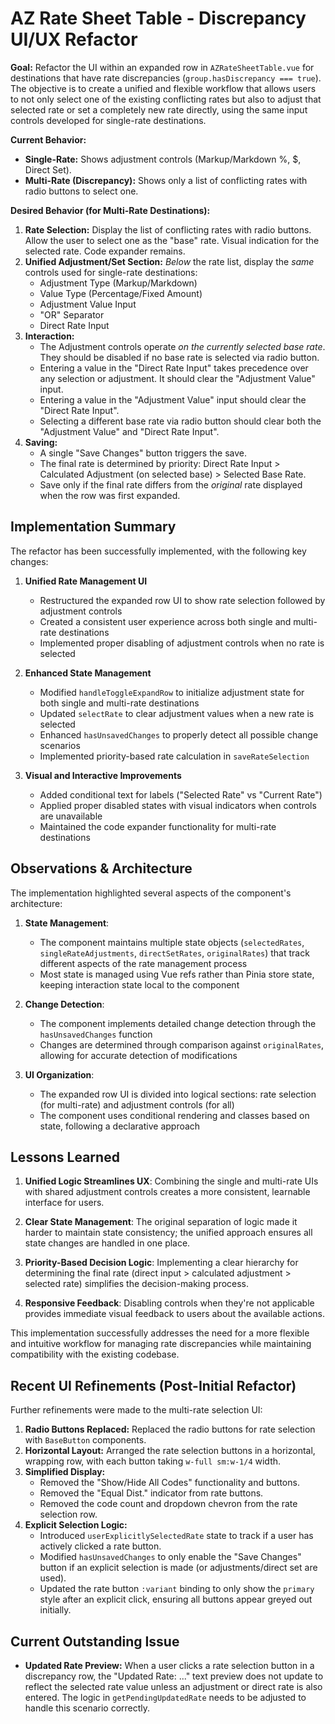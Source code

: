 # AZ Rate Sheet Table - Discrepancy UI/UX Refactor

**Goal:** Refactor the UI within an expanded row in `AZRateSheetTable.vue` for destinations that have rate discrepancies (`group.hasDiscrepancy === true`). The objective is to create a unified and flexible workflow that allows users to not only select one of the existing conflicting rates but also to adjust that selected rate or set a completely new rate directly, using the same input controls developed for single-rate destinations.

**Current Behavior:**

- **Single-Rate:** Shows adjustment controls (Markup/Markdown %, $, Direct Set).
- **Multi-Rate (Discrepancy):** Shows only a list of conflicting rates with radio buttons to select one.

**Desired Behavior (for Multi-Rate Destinations):**

1.  **Rate Selection:** Display the list of conflicting rates with radio buttons. Allow the user to select one as the "base" rate. Visual indication for the selected rate. Code expander remains.
2.  **Unified Adjustment/Set Section:** _Below_ the rate list, display the _same_ controls used for single-rate destinations:
    - Adjustment Type (Markup/Markdown)
    - Value Type (Percentage/Fixed Amount)
    - Adjustment Value Input
    - "OR" Separator
    - Direct Rate Input
3.  **Interaction:**
    - The Adjustment controls operate _on the currently selected base rate_. They should be disabled if no base rate is selected via radio button.
    - Entering a value in the "Direct Rate Input" takes precedence over any selection or adjustment. It should clear the "Adjustment Value" input.
    - Entering a value in the "Adjustment Value" input should clear the "Direct Rate Input".
    - Selecting a different base rate via radio button should clear both the "Adjustment Value" and "Direct Rate Input".
4.  **Saving:**
    - A single "Save Changes" button triggers the save.
    - The final rate is determined by priority: Direct Rate Input > Calculated Adjustment (on selected base) > Selected Base Rate.
    - Save only if the final rate differs from the _original_ rate displayed when the row was first expanded.

## Implementation Summary

The refactor has been successfully implemented, with the following key changes:

1. **Unified Rate Management UI**

   - Restructured the expanded row UI to show rate selection followed by adjustment controls
   - Created a consistent user experience across both single and multi-rate destinations
   - Implemented proper disabling of adjustment controls when no rate is selected

2. **Enhanced State Management**

   - Modified `handleToggleExpandRow` to initialize adjustment state for both single and multi-rate destinations
   - Updated `selectRate` to clear adjustment values when a new rate is selected
   - Enhanced `hasUnsavedChanges` to properly detect all possible change scenarios
   - Implemented priority-based rate calculation in `saveRateSelection`

3. **Visual and Interactive Improvements**
   - Added conditional text for labels ("Selected Rate" vs "Current Rate")
   - Applied proper disabled states with visual indicators when controls are unavailable
   - Maintained the code expander functionality for multi-rate destinations

## Observations & Architecture

The implementation highlighted several aspects of the component's architecture:

1. **State Management**:

   - The component maintains multiple state objects (`selectedRates`, `singleRateAdjustments`, `directSetRates`, `originalRates`) that track different aspects of the rate management process
   - Most state is managed using Vue refs rather than Pinia store state, keeping interaction state local to the component

2. **Change Detection**:

   - The component implements detailed change detection through the `hasUnsavedChanges` function
   - Changes are determined through comparison against `originalRates`, allowing for accurate detection of modifications

3. **UI Organization**:
   - The expanded row UI is divided into logical sections: rate selection (for multi-rate) and adjustment controls (for all)
   - The component uses conditional rendering and classes based on state, following a declarative approach

## Lessons Learned

1. **Unified Logic Streamlines UX**: Combining the single and multi-rate UIs with shared adjustment controls creates a more consistent, learnable interface for users.

2. **Clear State Management**: The original separation of logic made it harder to maintain state consistency; the unified approach ensures all state changes are handled in one place.

3. **Priority-Based Decision Logic**: Implementing a clear hierarchy for determining the final rate (direct input > calculated adjustment > selected rate) simplifies the decision-making process.

4. **Responsive Feedback**: Disabling controls when they're not applicable provides immediate visual feedback to users about the available actions.

This implementation successfully addresses the need for a more flexible and intuitive workflow for managing rate discrepancies while maintaining compatibility with the existing codebase.

## Recent UI Refinements (Post-Initial Refactor)

Further refinements were made to the multi-rate selection UI:

1.  **Radio Buttons Replaced:** Replaced the radio buttons for rate selection with `BaseButton` components.
2.  **Horizontal Layout:** Arranged the rate selection buttons in a horizontal, wrapping row, with each button taking `w-full sm:w-1/4` width.
3.  **Simplified Display:**
    - Removed the "Show/Hide All Codes" functionality and buttons.
    - Removed the "Equal Dist." indicator from rate buttons.
    - Removed the code count and dropdown chevron from the rate selection row.
4.  **Explicit Selection Logic:**
    - Introduced `userExplicitlySelectedRate` state to track if a user has actively clicked a rate button.
    - Modified `hasUnsavedChanges` to only enable the "Save Changes" button if an explicit selection is made (or adjustments/direct set are used).
    - Updated the rate button `:variant` binding to only show the `primary` style after an explicit click, ensuring all buttons appear greyed out initially.

## Current Outstanding Issue

- **Updated Rate Preview:** When a user clicks a rate selection button in a discrepancy row, the "Updated Rate: ..." text preview does not update to reflect the selected rate value unless an adjustment or direct rate is also entered. The logic in `getPendingUpdatedRate` needs to be adjusted to handle this scenario correctly.
